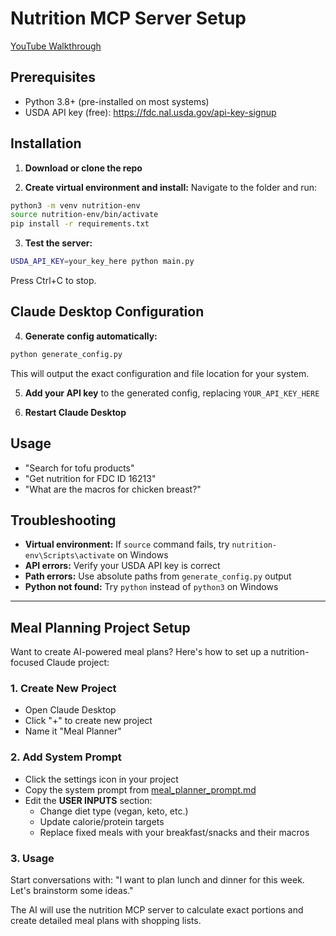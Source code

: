 # Nutrition MCP Server Setup

[YouTube Walkthrough](https://youtu.be/Qkspb91-EZU)

## Prerequisites
- Python 3.8+ (pre-installed on most systems)
- USDA API key (free): https://fdc.nal.usda.gov/api-key-signup

## Installation

1. **Download or clone the repo**

2. **Create virtual environment and install:**
Navigate to the folder and run:
```bash
python3 -m venv nutrition-env
source nutrition-env/bin/activate
pip install -r requirements.txt
```

3. **Test the server:**
```bash
USDA_API_KEY=your_key_here python main.py
```
Press Ctrl+C to stop.

## Claude Desktop Configuration

4. **Generate config automatically:**
```bash
python generate_config.py
```

This will output the exact configuration and file location for your system.

5. **Add your API key** to the generated config, replacing `YOUR_API_KEY_HERE`

6. **Restart Claude Desktop**

## Usage
- "Search for tofu products"
- "Get nutrition for FDC ID 16213"
- "What are the macros for chicken breast?"

## Troubleshooting
- **Virtual environment:** If `source` command fails, try `nutrition-env\Scripts\activate` on Windows
- **API errors:** Verify your USDA API key is correct
- **Path errors:** Use absolute paths from `generate_config.py` output
- **Python not found:** Try `python` instead of `python3` on Windows

---

## Meal Planning Project Setup

Want to create AI-powered meal plans? Here's how to set up a nutrition-focused Claude project:

### 1. Create New Project
- Open Claude Desktop
- Click "+" to create new project
- Name it "Meal Planner"

### 2. Add System Prompt
- Click the settings icon in your project
- Copy the system prompt from [meal_planner_prompt.md](meal_planner_prompt.md)
- Edit the **USER INPUTS** section:
  - Change diet type (vegan, keto, etc.)
  - Update calorie/protein targets
  - Replace fixed meals with your breakfast/snacks and their macros

### 3. Usage
Start conversations with: "I want to plan lunch and dinner for this week. Let's brainstorm some ideas."

The AI will use the nutrition MCP server to calculate exact portions and create detailed meal plans with shopping lists.